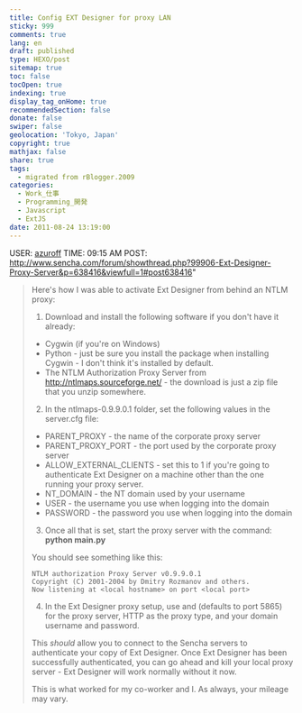 ```yaml
---
title: Config EXT Designer for proxy LAN
sticky: 999
comments: true
lang: en
draft: published
type: HEXO/post
sitemap: true
toc: false
tocOpen: true
indexing: true
display_tag_onHome: true
recommendedSection: false
donate: false
swiper: false
geolocation: 'Tokyo, Japan'
copyright: true
mathjax: false
share: true
tags:
  - migrated from rBlogger.2009
categories:
  - Work_仕事
  - Programming_開発
  - Javascript
  - ExtJS
date: 2011-08-24 13:19:00
---
```


USER: [azuroff](http://www.sencha.com/forum/member.php?62085-azuroff)
TIME: 09:15 AM
POST: http://www.sencha.com/forum/showthread.php?99906-Ext-Designer-Proxy-Server&p=638416&viewfull=1#post638416"


<blockquote>
Here's how I was able to activate Ext Designer from behind an NTLM proxy:



1. Download and install the following software if you don't have it already:
<ul><li>Cygwin (if you're on Windows)</li><li>Python - just be sure you install the package when installing Cygwin - I don't think it's installed by default.</li><li>The NTLM Authorization Proxy Server from <a href="http://ntlmaps.sourceforge.net/" target="_blank">http://ntlmaps.sourceforge.net/</a> - the download is just a zip file that you unzip somewhere.</li></ul>

2. In the ntlmaps-0.9.9.0.1 folder, set the following values in the server.cfg file:
<ul><li>PARENT_PROXY - the name of the corporate proxy server</li><li>PARENT_PROXY_PORT - the port used by the corporate proxy server</li><li>ALLOW_EXTERNAL_CLIENTS - set this to 1 if you're going to 
authenticate Ext Designer on a machine other than the one running your 
proxy server.</li><li>NT_DOMAIN - the NT domain used by your username</li><li>USER - the username you use when logging into the domain</li><li>PASSWORD - the password you use when logging into the domain</li></ul>

3. Once all that is set, start the proxy server with the command: **python main.py**

You should see something like this:
```text
NTLM authorization Proxy Server v0.9.9.0.1
Copyright (C) 2001-2004 by Dmitry Rozmanov and others.
Now listening at <local hostname> on port <local port>
```
4. In the Ext Designer proxy setup, use <local hostname> and <local port> (defaults to port 5865) for the proxy server, HTTP as the proxy type, and your domain username and password.


This *should* allow you to connect to the Sencha servers to authenticate your copy of Ext Designer.  Once Ext Designer has been successfully authenticated, you can go ahead and kill your local proxy server - Ext Designer will work normally without it now.


This is what worked for my co-worker and I.  As always, your mileage may vary.
</blockquote>
